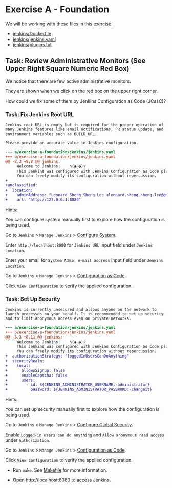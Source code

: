 # Exercise A - Foundation

We will be working with these files in this exercise.

- [jenkins/Dockerfile](jenkins/Dockerfile)
- [jenkins/jenkins.yaml](jenkins/jenkins.yaml)
- [jenkins/plugins.txt](jenkins/plugins.txt)

## Task: Review Administrative Monitors (See Upper Right Square Numeric Red Box)

We notice that there are few active administrative monitors.

They are shown when we click on the red box on the upper right corner.

How could we fix some of them by Jenkins Configuration as Code (JCasC)?

### Task: Fix Jenkins Root URL

```text
Jenkins root URL is empty but is required for the proper operation of many Jenkins features like email notifications, PR status update, and environment variables such as BUILD_URL.

Please provide an accurate value in Jenkins configuration.
```

```patch
--- a/exercise-a-foundation/jenkins/jenkins.yaml
+++ b/exercise-a-foundation/jenkins/jenkins.yaml
@@ -8,3 +8,8 @@ jenkins:
     Welcome to Jenkins!    ٩(◕‿◕)۶
     This Jenkins was configured with Jenkins Configuration as Code plugin.
     You can freely modify its configuration without repercussion.
+
+unclassified:
+  location:
+    adminAddress: "Leonard Sheng Sheng Lee <leonard.sheng.sheng.lee@gmail.com>"
+    url: "http://127.0.0.1:8080"
```

Hints:

You can configure system manually first to explore how the configuration is being used.

Go to `Jenkins` > `Manage Jenkins` > [Configure System](http://localhost:8080/configure).

Enter `http://localhost:8080` for `Jenkins URL` input field under `Jenkins Location`.

Enter your email for `System Admin e-mail address` input field under `Jenkins Location`.

Go to `Jenkins` > `Manage Jenkins` > [Configuration as Code](http://localhost:8080/configuration-as-code/).

Click `View Configuration` to verify the applied configuration.

### Task: Set Up Security

```text
Jenkins is currently unsecured and allows anyone on the network to launch processes on your behalf. It is recommended to set up security and to limit anonymous access even on private networks.
```

```patch
--- a/exercise-a-foundation/jenkins/jenkins.yaml
+++ b/exercise-a-foundation/jenkins/jenkins.yaml
@@ -8,3 +8,11 @@ jenkins:
     Welcome to Jenkins!    ٩(◕‿◕)۶
     This Jenkins was configured with Jenkins Configuration as Code plugin.
     You can freely modify its configuration without repercussion.
+  authorizationStrategy: "loggedInUsersCanDoAnything"
+  securityRealm:
+    local:
+      allowsSignup: false
+      enableCaptcha: false
+      users:
+        - id: ${JENKINS_ADMINISTRATOR_USERNAME:-administrator}
+          password: ${JENKINS_ADMINISTRATOR_PASSWORD:-changeit}
```

Hints:

You can set up security manually first to explore how the configuration is being used.

Go to `Jenkins` > `Manage Jenkins` > [Configure Global Security](http://localhost:8080/configureSecurity/).

Enable `Logged-in users can do anything` and `Allow anonymous read access` under `Authorization`.

Go to `Jenkins` > `Manage Jenkins` > [Configuration as Code](http://localhost:8080/configuration-as-code/).

Click `View Configuration` to verify the applied configuration.

- Run `make`. See [Makefile](Makefile) for more information.

- Open [http://localhost:8080](http://localhost:8080) to access Jenkins.
